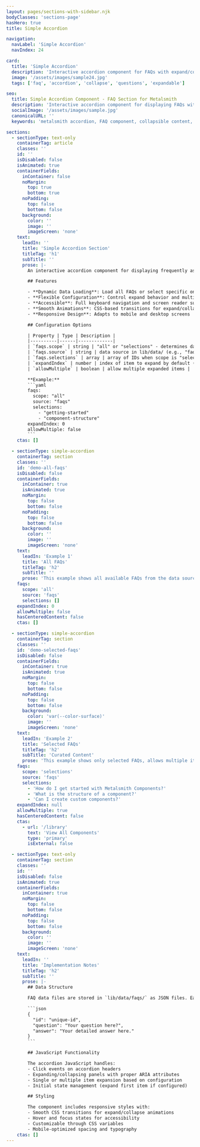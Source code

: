 ```yaml
---
layout: pages/sections-with-sidebar.njk
bodyClasses: 'sections-page'
hasHero: true
title: Simple Accordion

navigation:
  navLabel: 'Simple Accordion'
  navIndex: 24

card:
  title: 'Simple Accordion'
  description: 'Interactive accordion component for FAQs with expand/collapse functionality and flexible data loading.'
  image: '/assets/images/sample24.jpg'
  tags: ['faq', 'accordion', 'collapse', 'questions', 'expandable']

seo:
  title: Simple Accordion Component - FAQ Section for Metalsmith
  description: 'Interactive accordion component for displaying FAQs with smooth expand/collapse animations. Supports selective data loading and multiple configuration options for Metalsmith static sites.'
  socialImage: '/assets/images/sample.jpg'
  canonicalURL: ''
  keywords: 'metalsmith accordion, FAQ component, collapsible content, accordion section, FAQ accordion, expandable panels, question answer component'

sections:
  - sectionType: text-only
    containerTag: article
    classes: ''
    id: ''
    isDisabled: false
    isAnimated: true
    containerFields:
      inContainer: false
      noMargin:
        top: true
        bottom: true
      noPadding:
        top: false
        bottom: false
      background:
        color: ''
        image: ''
        imageScreen: 'none'
    text:
      leadIn: ''
      title: 'Simple Accordion Section'
      titleTag: 'h1'
      subTitle: ''
      prose: |-
        An interactive accordion component for displaying frequently asked questions or any collapsible content. Features smooth animations, accessibility support, and flexible data loading from JSON files.

        ## Features

        - **Dynamic Data Loading**: Load all FAQs or select specific ones by ID
        - **Flexible Configuration**: Control expand behavior and multiple item expansion
        - **Accessible**: Full keyboard navigation and screen reader support
        - **Smooth Animations**: CSS-based transitions for expand/collapse
        - **Responsive Design**: Adapts to mobile and desktop screens

        ## Configuration Options

        | Property | Type | Description |
        |----------|------|-------------|
        | `faqs.scope` | string | "all" or "selections" - determines data loading |
        | `faqs.source` | string | data source in lib/data/ (e.g., "faqs") |
        | `faqs.selections` | array | array of IDs when scope is "selections" |
        | `expandIndex` | number | index of item to expand by default (0-based) |
        | `allowMultiple` | boolean | allow multiple expanded items |

        **Example:**
        ```yaml
        faqs:
          scope: "all"
          source: "faqs"
          selections:
            - "getting-started"
            - "component-structure"
        expandIndex: 0
        allowMultiple: false
        ```
    ctas: []

  - sectionType: simple-accordion
    containerTag: section
    classes: ''
    id: 'demo-all-faqs'
    isDisabled: false
    containerFields:
      inContainer: true
      isAnimated: true
      noMargin:
        top: false
        bottom: false
      noPadding:
        top: false
        bottom: false
      background:
        color: ''
        image: ''
        imageScreen: 'none'
    text:
      leadIn: 'Example 1'
      title: 'All FAQs'
      titleTag: 'h2'
      subTitle: ''
      prose: 'This example shows all available FAQs from the data source.'
    faqs:
      scope: 'all'
      source: 'faqs'
      selections: []
    expandIndex: 0
    allowMultiple: false
    hasCenteredContent: false
    ctas: []

  - sectionType: simple-accordion
    containerTag: section
    classes: ''
    id: 'demo-selected-faqs'
    isDisabled: false
    containerFields:
      inContainer: true
      isAnimated: true
      noMargin:
        top: false
        bottom: false
      noPadding:
        top: false
        bottom: false
      background:
        color: 'var(--color-surface)'
        image: ''
        imageScreen: 'none'
    text:
      leadIn: 'Example 2'
      title: 'Selected FAQs'
      titleTag: 'h2'
      subTitle: 'Curated Content'
      prose: 'This example shows only selected FAQs, allows multiple items to be expanded, and has a background color.'
    faqs:
      scope: 'selections'
      source: 'faqs'
      selections:
        - 'How do I get started with Metalsmith Components?'
        - 'What is the structure of a component?'
        - 'Can I create custom components?'
    expandIndex: null
    allowMultiple: true
    hasCenteredContent: false
    ctas:
      - url: '/library'
        text: 'View All Components'
        type: 'primary'
        isExternal: false

  - sectionType: text-only
    containerTag: section
    classes: ''
    id: ''
    isDisabled: false
    isAnimated: true
    containerFields:
      inContainer: true
      noMargin:
        top: false
        bottom: false
      noPadding:
        top: false
        bottom: false
      background:
        color: ''
        image: ''
        imageScreen: 'none'
    text:
      leadIn: ''
      title: 'Implementation Notes'
      titleTag: 'h2'
      subTitle: ''
      prose: |-
        ## Data Structure

        FAQ data files are stored in `lib/data/faqs/` as JSON files. Each FAQ file should have the following structure:

        ```json
        {
          "id": "unique-id",
          "question": "Your question here?",
          "answer": "Your detailed answer here."
        }
        ```

        ## JavaScript Functionality

        The accordion JavaScript handles:
        - Click events on accordion headers
        - Expanding/collapsing panels with proper ARIA attributes
        - Single or multiple item expansion based on configuration
        - Initial state management (expand first item if configured)

        ## Styling

        The component includes responsive styles with:
        - Smooth CSS transitions for expand/collapse animations
        - Hover and focus states for accessibility
        - Customizable through CSS variables
        - Mobile-optimized spacing and typography
    ctas: []
---
```

